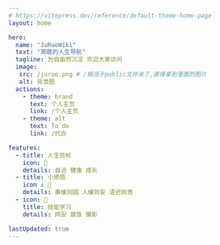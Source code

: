 ```yaml
---
# https://vitepress.dev/reference/default-theme-home-page
layout: home

hero:
  name: "JuRuoWiki"
  text: "蒟蒻的人生导航"
  tagline: 为自由而沉淀 欢迎大家访问
  image:
   src: /juruo.png # /相当于public文件夹了,直接拿到里面的图片
   alt: 背景图
  actions:
    - theme: brand
      text: 个人主页
      link: /个人主页
    - theme: alt
      text: To do
      link: /代办

features:
  - title: 人生目标
    icon: 🎯
    details: 自洽 健康 成长
  - title: 小感悟
    icon : 🧐
    details: 事缓则圆 人缓则安 语迟则贵
  - icon: 🧩
    title: 技能学习
    details: 网安 做饭 摄影

lastUpdated: true
---
```


<Confetti />

<script setup lang="ts">
import {ref,onMounted} from 'vue'

const timerNum=ref(0)
const timer=ref(null)

onMounted(()=>{
  timer.value=setInterval(()=>{
    const date = new Date()
    const year = date.getFullYear()
    const month = date.getMonth() + 1
    const day = date.getDate()
    const hour = date.getHours()
    const minute = date.getMinutes()
    const second = date.getSeconds()
    const time = `${year}年${month}月${day}日 ${hour}时${minute}分${second}秒`
    const dom = document.querySelector('.tagline')
    if(dom){
      dom.innerHTML = time
    }else{
      timerNum.value+=1
    if(timerNum.value>5){
      clearInterval(timer.value)
      timer.value=null
    }
    }
  },1000)
})
</script>

<style module>
  :root{
    --vp-c-indigo-1:'#567bf3'!important;
  }
</style>